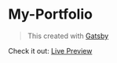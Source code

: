 # My-Portfolio

> This created with [Gatsby](https://github.com/LekoArts/gatsby-starter-portfolio-cara)

Check it out: [Live Preview](https://my-portfolio-adityaverm-a.netlify.app)
